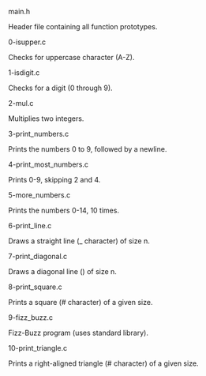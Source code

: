 main.h

Header file containing all function prototypes.

0-isupper.c

Checks for uppercase character (A-Z).

1-isdigit.c

Checks for a digit (0 through 9).

2-mul.c

Multiplies two integers.

3-print_numbers.c

Prints the numbers 0 to 9, followed by a newline.

4-print_most_numbers.c

Prints 0-9, skipping 2 and 4.

5-more_numbers.c

Prints the numbers 0-14, 10 times.

6-print_line.c

Draws a straight line (_ character) of size n.

7-print_diagonal.c

Draws a diagonal line (\) of size n.

8-print_square.c

Prints a square (# character) of a given size.

9-fizz_buzz.c

Fizz-Buzz program (uses standard library).

10-print_triangle.c

Prints a right-aligned triangle (# character) of a given size.

